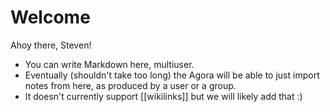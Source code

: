 # Welcome

Ahoy there, Steven!

- You can write Markdown here, multiuser.
- Eventually (shouldn't take too long) the Agora will be able to just import notes from here, as produced by a user or a group.
- It doesn't currently support [[wikilinks]] but we will likely add that :)